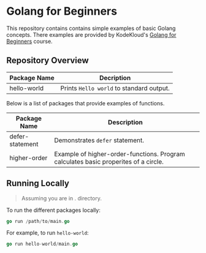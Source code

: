 # Golang for Beginners

This repository contains contains simple examples of basic Golang concepts. There examples are provided by KodeKloud's [Golang for Beginners](https://learn.kodekloud.com/courses/golang) course.

## Repository Overview

| Package Name | Decription                               |
| ------------ | ---------------------------------------- |
| hello-world  | Prints `Hello world` to standard output. |

Below is a list of packages that provide examples of functions.

| Package Name    | Description                                                                         |
| --------------- | ----------------------------------------------------------------------------------- |
| defer-statement | Demonstrates `defer` statement.                                                     |
| higher-order    | Example of higher-order-functions. Program calculates basic properites of a circle. |

## Running Locally

> Assuming you are in . directory.

To run the different packages locally:

```go
go run /path/to/main.go
```

For example, to run `hello-world`:

```go
go run hello-world/main.go
```
